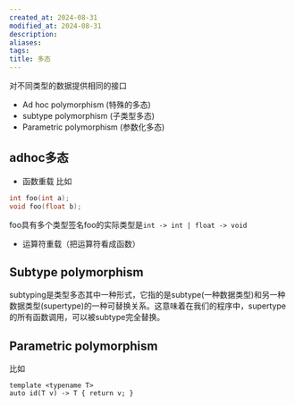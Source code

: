 ```yaml
---
created_at: 2024-08-31
modified_at: 2024-08-31
description: 
aliases: 
tags: 
title: 多态
---
```

对不同类型的数据提供相同的接口
- Ad hoc polymorphism (特殊的多态)
- subtype polymorphism (子类型多态)
- Parametric polymorphism (参数化多态)
## adhoc多态
- 函数重载 比如
```cpp
int foo(int a);
void foo(float b);
```
foo具有多个类型签名foo的实际类型是`int -> int | float -> void`
- 运算符重载（把运算符看成函数）
## Subtype polymorphism
subtyping是类型多态其中一种形式，它指的是subtype(一种数据类型)和另一种数据类型(supertype)的一种可替换关系。这意味着在我们的程序中，supertype的所有函数调用，可以被subtype完全替换。
## Parametric polymorphism
比如
```template
template <typename T>
auto id(T v) -> T { return v; }
```